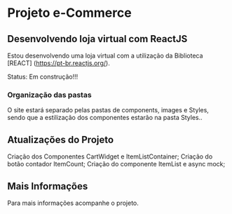 # Projeto e-Commerce

## Desenvolvendo loja virtual com ReactJS

Estou desenvolvendo uma loja virtual com a utilização da Biblioteca [REACT] (https://pt-br.reactjs.org/).

Status: Em construção!!!

### Organização das pastas

O site estará separado pelas pastas de components, images e Styles, sendo que a estilização dos componentes estarão na pasta Styles..

## Atualizações do Projeto

Criação dos Componentes CartWidget e ItemListContainer;
Criação do botão contador ItemCount;
Criação do componente ItemList e async mock;

## Mais Informações
Para mais informações acompanhe o projeto.